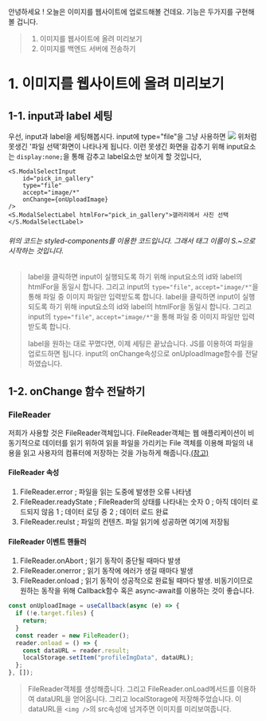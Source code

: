 안녕하세요 ! 오늘은 이미지를 웹사이트에 업로드해볼 건데요.
기능은 두가지를 구현해볼 겁니다.

> 1. 이미지를 웹사이트에 올려 미리보기
> 2. 이미지를 백엔드 서버에 전송하기

# 1. 이미지를 웹사이트에 올려 미리보기

## 1-1. input과 label 세팅

우선, input과 label을 세팅해봅시다. input에 type="file"을 그냥 사용하면
![](https://velog.velcdn.com/images/gueit214/post/54dd2392-659b-44bf-b58f-f4371ad24043/image.png)
위처럼 못생긴 '파일 선택'화면이 나타나게 됩니다. 이런 못생긴 화면을 감추기 위해 input요소는 `display:none;`을 통해 감추고 label요소만 보이게 할 것입니다,

```
<S.ModalSelectInput
	id="pick_in_gallery"
	type="file"
	accept="image/*"
	onChange={onUploadImage}
/>
<S.ModalSelectLabel htmlFor="pick_in_gallery">갤러리에서 사진 선택</S.ModalSelectLabel>
```

###### _위의 코드는 styled-components를 이용한 코드입니다. 그래서 태그 이름이 S.~으로 시작하는 것입니다._

> label을 클릭하면 input이 실행되도록 하기 위해 input요소의 id와 label의 htmlFor을 동일시 합니다. 그리고 input의 `type="file"`, `accept="image/*"`을 통해 파일 중 이미지 파일만 입력받도록 합니다.
> label을 클릭하면 input이 실행되도록 하기 위해 input요소의 id와 label의 htmlFor을 동일시 합니다. 그리고 input의 `type="file"`, `accept="image/*"`을 통해 파일 중 이미지 파일만 입력받도록 합니다.
>
> label을 원하는 대로 꾸몄다면, 이제 세팅은 끝났습니다. JS를 이용하여 파일을 업로드하면 됩니다. input의 onChange속성으로 onUploadImage함수를 전달하였습니다.

## 1-2. onChange 함수 전달하기

### FileReader

저희가 사용할 것은 FileReader객체입니다.
FileReader객체는 웹 애플리케이션이 비동기적으로 데이터를 읽기 위하여 읽을 파일을 가리키는 File 객체를 이용해 파일의 내용을 읽고 사용자의 컴퓨터에 저장하는 것을 가능하게 해줍니다.[(참고)](https://developer.mozilla.org/ko/docs/Web/API/FileReader)

#### FileReader 속성

1. FileReader.error ; 파일을 읽는 도중에 발생한 오류 나타냄
2. FileReader.readyState ; FileReader의 상태를 나타내는 숫자
   0 ; 아직 데이터 로드되지 않음
   1 ; 데이터 로딩 중
   2 ; 데이터 로드 완료
3. FileReader.reulst ; 파일의 컨텐츠. 파일 읽기에 성공하면 여기에 저장됨

#### FileReader 이벤트 핸들러

1. FileReader.onAbort ; 읽기 동작이 중단될 때마다 발생
2. FileReader.onerror ; 읽기 동작에 에러가 생길 때마다 발생
3. FileReader.onload ; 읽기 동작이 성공적으로 완료될 때마다 발생. 비동기이므로 원하는 동작을 위해 Callback함수 혹은 async-await를 이용하는 것이 좋습니다.

```javascript
const onUploadImage = useCallback(async (e) => {
  if (!e.target.files) {
    return;
  }
  const reader = new FileReader();
  reader.onload = () => {
    const dataURL = reader.result;
    localStorage.setItem("profileImgData", dataURL);
  };
}, []);
```

> FileReader객체를 생성해줍니다. 그리고 FileReader.onLoad메서드를 이용하여 dataURL을 얻어옵니다. 그리고 localStorage에 저장해주었습니다.
> 이 dataURL을 `<img />`의 src속성에 넘겨주면 이미지를 미리보여줍니다.
